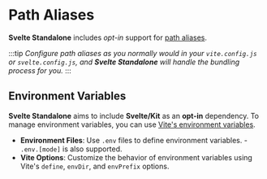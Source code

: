 # Path Aliases

**Svelte Standalone** includes _opt-in_ support for [path aliases](https://vite.dev/config/shared-options.html#resolve-alias).

:::tip
_Configure path aliases as you normally would in your `vite.config.js` or `svelte.config.js`, and **Svelte Standalone** will handle the bundling process for you._
:::

## Environment Variables

**Svelte Standalone** aims to include **Svelte/Kit** as an **opt-in** dependency. To manage environment variables, you can use [Vite's environment variables](https://vite.dev/guide/env-and-mode.html#env-files).

- **Environment Files**: Use `.env` files to define environment variables. - `.env.[mode]` is also supported.
- **Vite Options**: Customize the behavior of environment variables using Vite's `define`, `envDir`, and `envPrefix` options.
